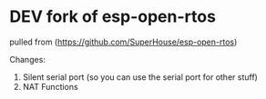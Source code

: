 # DEV fork of esp-open-rtos

pulled from (https://github.com/SuperHouse/esp-open-rtos)

Changes:

1) Silent serial port (so you can use the serial port for other stuff)
2) NAT Functions


